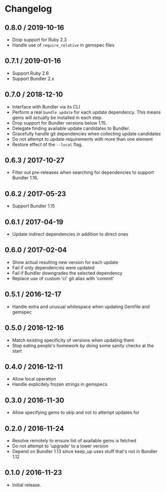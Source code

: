 # Changelog

## 0.8.0 / 2019-10-16

* Drop support for Ruby 2.3
* Handle use of `require_relative` in gemspec files

## 0.7.1 / 2019-01-16

* Support Ruby 2.6
* Support Bundler 2.x

## 0.7.0 / 2018-12-10

* Interface with Bundler via its CLI
* Perform a real `bundle update` for each update dependency. This means gems
  will actually be installed in each step.
* Drop support for Bundler versions below 1.15.
* Delegate finding available update candidates to Bundler.
* Gracefully handle git dependencies when collecting update candidates
* Do not attempt to update requirements with more than one element
* Restore effect of the `--local` flag.

## 0.6.3 / 2017-10-27

* Filter out pre-releases when searching for dependencies to support
  Bundler 1.16.

## 0.6.2 / 2017-05-23

* Support Bundler 1.15

## 0.6.1 / 2017-04-19

* Update indirect dependencies in addition to direct ones

## 0.6.0 / 2017-02-04

* Show actual resulting new version for each update
* Fail if only dependencies were updated
* Fail if Bundler downgrades the selected dependency
* Replace use of custom 'ci' git alias with 'commit'

## 0.5.1 / 2016-12-17

* Handle extra and unusual whitespace when updating Gemfile and gemspec

## 0.5.0 / 2016-12-16

* Match existing specificity of versions when updating them
* Stop eating people's homework by doing some sanity checks at the start

## 0.4.0 / 2016-12-11

* Allow local operation
* Handle explicitely frozen strings in gemspecs

## 0.3.0 / 2016-11-30

* Allow specifying gems to skip and not to attempt updates for

## 0.2.0 / 2016-11-24

* Resolve remotely to ensure list of available gems is fetched
* Do not attempt to 'upgrade' to a lower version
* Depend on Bundler 1.13 since keep_up uses stuff that's not in Bundler 1.12

## 0.1.0 / 2016-11-23

* Initial release.
